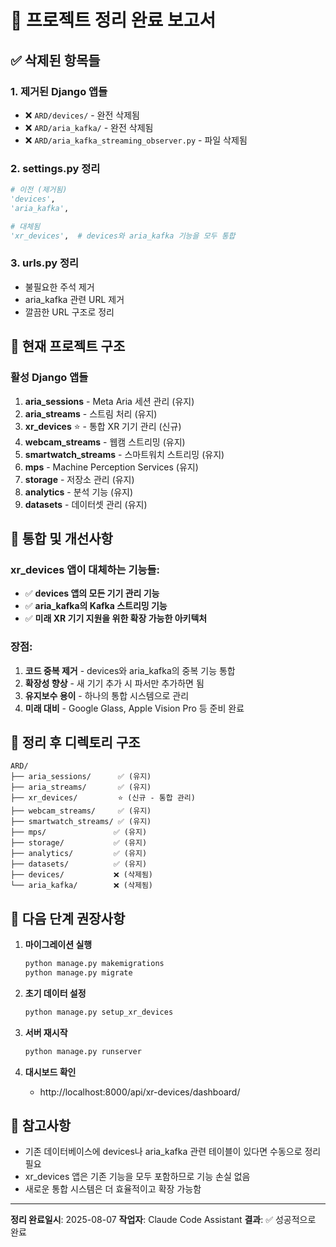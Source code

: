 # 🧹 프로젝트 정리 완료 보고서

## ✅ 삭제된 항목들

### 1. 제거된 Django 앱들
- ❌ `ARD/devices/` - 완전 삭제됨
- ❌ `ARD/aria_kafka/` - 완전 삭제됨
- ❌ `ARD/aria_kafka_streaming_observer.py` - 파일 삭제됨

### 2. settings.py 정리
```python
# 이전 (제거됨)
'devices',
'aria_kafka',

# 대체됨
'xr_devices',  # devices와 aria_kafka 기능을 모두 통합
```

### 3. urls.py 정리
- 불필요한 주석 제거
- aria_kafka 관련 URL 제거
- 깔끔한 URL 구조로 정리

## 🚀 현재 프로젝트 구조

### 활성 Django 앱들
1. **aria_sessions** - Meta Aria 세션 관리 (유지)
2. **aria_streams** - 스트림 처리 (유지)
3. **xr_devices** ⭐ - 통합 XR 기기 관리 (신규)
4. **webcam_streams** - 웹캠 스트리밍 (유지)
5. **smartwatch_streams** - 스마트워치 스트리밍 (유지)
6. **mps** - Machine Perception Services (유지)
7. **storage** - 저장소 관리 (유지)
8. **analytics** - 분석 기능 (유지)
9. **datasets** - 데이터셋 관리 (유지)

## 🔄 통합 및 개선사항

### xr_devices 앱이 대체하는 기능들:
- ✅ **devices 앱의 모든 기기 관리 기능**
- ✅ **aria_kafka의 Kafka 스트리밍 기능**
- ✅ **미래 XR 기기 지원을 위한 확장 가능한 아키텍처**

### 장점:
1. **코드 중복 제거** - devices와 aria_kafka의 중복 기능 통합
2. **확장성 향상** - 새 기기 추가 시 파서만 추가하면 됨
3. **유지보수 용이** - 하나의 통합 시스템으로 관리
4. **미래 대비** - Google Glass, Apple Vision Pro 등 준비 완료

## 📁 정리 후 디렉토리 구조

```
ARD/
├── aria_sessions/      ✅ (유지)
├── aria_streams/       ✅ (유지)
├── xr_devices/         ⭐ (신규 - 통합 관리)
├── webcam_streams/     ✅ (유지)
├── smartwatch_streams/ ✅ (유지)
├── mps/               ✅ (유지)
├── storage/           ✅ (유지)
├── analytics/         ✅ (유지)
├── datasets/          ✅ (유지)
├── devices/           ❌ (삭제됨)
└── aria_kafka/        ❌ (삭제됨)
```

## 🎯 다음 단계 권장사항

1. **마이그레이션 실행**
   ```bash
   python manage.py makemigrations
   python manage.py migrate
   ```

2. **초기 데이터 설정**
   ```bash
   python manage.py setup_xr_devices
   ```

3. **서버 재시작**
   ```bash
   python manage.py runserver
   ```

4. **대시보드 확인**
   - http://localhost:8000/api/xr-devices/dashboard/

## 📝 참고사항

- 기존 데이터베이스에 devices나 aria_kafka 관련 테이블이 있다면 수동으로 정리 필요
- xr_devices 앱은 기존 기능을 모두 포함하므로 기능 손실 없음
- 새로운 통합 시스템은 더 효율적이고 확장 가능함

---

**정리 완료일시**: 2025-08-07
**작업자**: Claude Code Assistant
**결과**: ✅ 성공적으로 완료